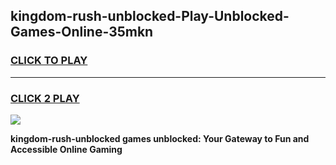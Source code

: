 
## kingdom-rush-unblocked-Play-Unblocked-Games-Online-35mkn
<h3>
<a href="https://premium76.site?title=kingdom-rush-unblocked&ref=25A">CLICK TO PLAY</a></h3>
<hr>

<h3>
<a href="https://premium76.site?title=kingdom-rush-unblocked&ref=25A">CLICK 2 PLAY</a>
  
</h3>

<a href="https://premium76.site?title=kingdom-rush-unblocked&ref=25A"><img src="https://clearcache.store/games.png"></a>


**kingdom-rush-unblocked games unblocked: Your Gateway to Fun and Accessible Online Gaming**
